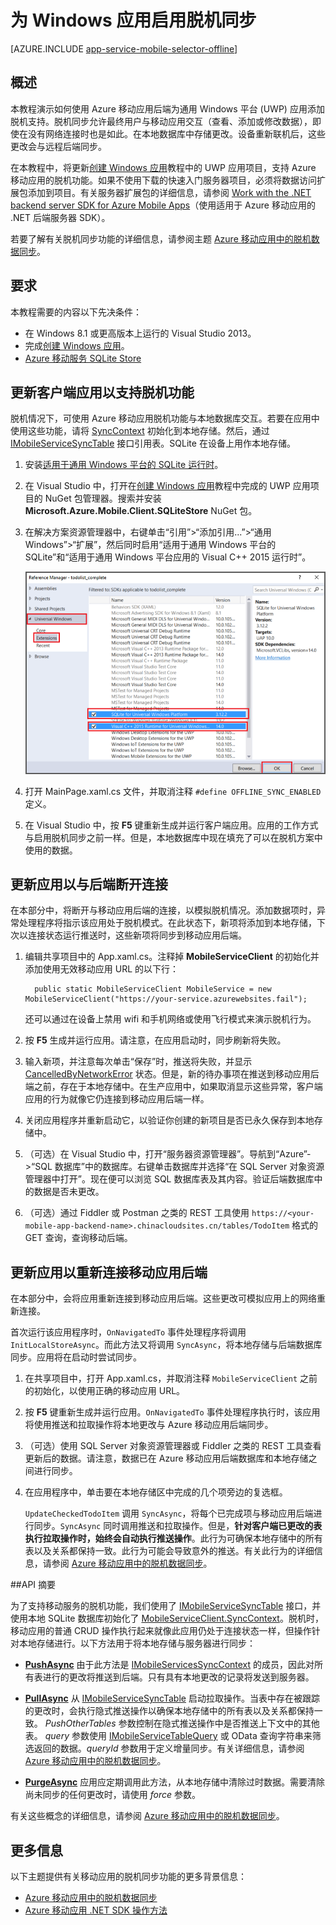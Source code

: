 <properties
	pageTitle="使用移动应用为通用 Windows 平台 (UWP) 应用启用脱机同步 | Azure 应用服务"
	description="了解如何在通用 Windows 平台 (UWP) 应用中使用 Azure 移动应用缓存和同步脱机数据。"
	documentationCenter="windows"
	authors="adrianhall"
	manager="erikre"
	editor=""
	services="app-service\mobile"/>  


<tags
	ms.service="app-service-mobile"
	ms.workload="mobile"
	ms.tgt_pltfrm="mobile-windows"
	ms.devlang="dotnet"
	ms.topic="article"
	ms.date="10/01/2016"
	wacn.date="11/21/2016"
	ms.author="adrianha"/>

# 为 Windows 应用启用脱机同步

[AZURE.INCLUDE [app-service-mobile-selector-offline](../../includes/app-service-mobile-selector-offline.md)]

## 概述

本教程演示如何使用 Azure 移动应用后端为通用 Windows 平台 (UWP) 应用添加脱机支持。脱机同步允许最终用户与移动应用交互（查看、添加或修改数据），即使在没有网络连接时也是如此。在本地数据库中存储更改。设备重新联机后，这些更改会与远程后端同步。

在本教程中，将更新[创建 Windows 应用]教程中的 UWP 应用项目，支持 Azure 移动应用的脱机功能。如果不使用下载的快速入门服务器项目，必须将数据访问扩展包添加到项目。有关服务器扩展包的详细信息，请参阅 [Work with the .NET backend server SDK for Azure Mobile Apps](/documentation/articles/app-service-mobile-dotnet-backend-how-to-use-server-sdk/)（使用适用于 Azure 移动应用的 .NET 后端服务器 SDK）。

若要了解有关脱机同步功能的详细信息，请参阅主题 [Azure 移动应用中的脱机数据同步]。

## 要求

本教程需要的内容以下先决条件：

* 在 Windows 8.1 或更高版本上运行的 Visual Studio 2013。
* 完成[创建 Windows 应用][create a windows app]。
* [Azure 移动服务 SQLite Store][sqlite store nuget]

## 更新客户端应用以支持脱机功能

脱机情况下，可使用 Azure 移动应用脱机功能与本地数据库交互。若要在应用中使用这些功能，请将 [SyncContext][synccontext] 初始化到本地存储。然后，通过 [IMobileServiceSyncTable][IMobileServiceSyncTable] 接口引用表。SQLite 在设备上用作本地存储。

1. 安装[适用于通用 Windows 平台的 SQLite 运行时](http://sqlite.org/2016/sqlite-uwp-3120200.vsix)。

2. 在 Visual Studio 中，打开在[创建 Windows 应用]教程中完成的 UWP 应用项目的 NuGet 包管理器。搜索并安装 **Microsoft.Azure.Mobile.Client.SQLiteStore** NuGet 包。

4. 在解决方案资源管理器中，右键单击“引用”>“添加引用...”>“通用 Windows”>“扩展”，然后同时启用“适用于通用 Windows 平台的 SQLite”和“适用于通用 Windows 平台应用的 Visual C++ 2015 运行时”。

    ![添加 SQLite UWP 引用][1]  


5. 打开 MainPage.xaml.cs 文件，并取消注释 `#define OFFLINE_SYNC_ENABLED` 定义。

6. 在 Visual Studio 中，按 **F5** 键重新生成并运行客户端应用。应用的工作方式与启用脱机同步之前一样。但是，本地数据库中现在填充了可以在脱机方案中使用的数据。

## <a name="update-sync"></a>更新应用以与后端断开连接

在本部分中，将断开与移动应用后端的连接，以模拟脱机情况。添加数据项时，异常处理程序将指示该应用处于脱机模式。在此状态下，新项将添加到本地存储，下次以连接状态运行推送时，这些新项将同步到移动应用后端。

1. 编辑共享项目中的 App.xaml.cs。注释掉 **MobileServiceClient** 的初始化并添加使用无效移动应用 URL 的以下行：

         public static MobileServiceClient MobileService = new MobileServiceClient("https://your-service.azurewebsites.fail");

	还可以通过在设备上禁用 wifi 和手机网络或使用飞行模式来演示脱机行为。

2. 按 **F5** 生成并运行应用。请注意，在应用启动时，同步刷新将失败。

3. 输入新项，并注意每次单击“保存”时，推送将失败，并显示 [CancelledByNetworkError] 状态。但是，新的待办事项在推送到移动应用后端之前，存在于本地存储中。在生产应用中，如果取消显示这些异常，客户端应用的行为就像它仍连接到移动应用后端一样。

4. 关闭应用程序并重新启动它，以验证你创建的新项目是否已永久保存到本地存储中。

5. （可选）在 Visual Studio 中，打开“服务器资源管理器”。导航到“Azure”->“SQL 数据库”中的数据库。右键单击数据库并选择“在 SQL Server 对象资源管理器中打开”。现在便可以浏览 SQL 数据库表及其内容。验证后端数据库中的数据是否未更改。

6. （可选）通过 Fiddler 或 Postman 之类的 REST 工具使用 `https://<your-mobile-app-backend-name>.chinacloudsites.cn/tables/TodoItem` 格式的 GET 查询，查询移动后端。

## <a name="update-online-app"></a>更新应用以重新连接移动应用后端

在本部分中，会将应用重新连接到移动应用后端。这些更改可模拟应用上的网络重新连接。

首次运行该应用程序时，`OnNavigatedTo` 事件处理程序将调用 `InitLocalStoreAsync`。而此方法又将调用 `SyncAsync`，将本地存储与后端数据库同步。应用将在启动时尝试同步。

1. 在共享项目中，打开 App.xaml.cs，并取消注释 `MobileServiceClient` 之前的初始化，以使用正确的移动应用 URL。

2. 按 **F5** 键重新生成并运行应用。`OnNavigatedTo` 事件处理程序执行时，该应用将使用推送和拉取操作将本地更改与 Azure 移动应用后端同步。

3. （可选）使用 SQL Server 对象资源管理器或 Fiddler 之类的 REST 工具查看更新后的数据。请注意，数据已在 Azure 移动应用后端数据库和本地存储之间进行同步。

4. 在应用程序中，单击要在本地存储区中完成的几个项旁边的复选框。

    `UpdateCheckedTodoItem` 调用 `SyncAsync`，将每个已完成项与移动应用后端进行同步。`SyncAsync` 同时调用推送和拉取操作。但是，**针对客户端已更改的表执行拉取操作时，始终会自动执行推送操作**。此行为可确保本地存储中的所有表以及关系都保持一致。此行为可能会导致意外的推送。有关此行为的详细信息，请参阅 [Azure 移动应用中的脱机数据同步]。


##API 摘要

为了支持移动服务的脱机功能，我们使用了 [IMobileServiceSyncTable] 接口，并使用本地 SQLite 数据库初始化了 [MobileServiceClient.SyncContext][synccontext]。脱机时，移动应用的普通 CRUD 操作执行起来就像此应用仍处于连接状态一样，但操作针对本地存储进行。以下方法用于将本地存储与服务器进行同步：

*  **[PushAsync]** 由于此方法是 [IMobileServicesSyncContext] 的成员，因此对所有表进行的更改将推送到后端。只有具有本地更改的记录将发送到服务器。

* **[PullAsync]** 从 [IMobileServiceSyncTable] 启动拉取操作。当表中存在被跟踪的更改时，会执行隐式推送操作以确保本地存储中的所有表以及关系都保持一致。 *PushOtherTables* 参数控制在隐式推送操作中是否推送上下文中的其他表。 *query* 参数使用 [IMobileServiceTableQuery<T>][IMobileServiceTableQuery] 或 OData 查询字符串来筛选返回的数据。*queryId* 参数用于定义增量同步。有关详细信息，请参阅 [Azure 移动应用中的脱机数据同步](/documentation/articles/app-service-mobile-offline-data-sync/#how-sync-works)。

* **[PurgeAsync]** 应用应定期调用此方法，从本地存储中清除过时数据。需要清除尚未同步的任何更改时，请使用 *force* 参数。

有关这些概念的详细信息，请参阅 [Azure 移动应用中的脱机数据同步](/documentation/articles/app-service-mobile-offline-data-sync/#how-sync-works)。

## 更多信息

以下主题提供有关移动应用的脱机同步功能的更多背景信息：

* [Azure 移动应用中的脱机数据同步]
* [Azure 移动应用 .NET SDK 操作方法][8]

<!-- Anchors. -->

[Update the app to support offline features]: #enable-offline-app
[Update the sync behavior of the app]: #update-sync
[Update the app to reconnect your Mobile Apps backend]: #update-online-app
[Next Steps]: #next-steps

<!-- Images -->
[1]: ./media/app-service-mobile-windows-store-dotnet-get-started-offline-data/app-service-mobile-add-reference-sqlite-dialog.png
[11]: ./media/app-service-mobile-windows-store-dotnet-get-started-offline-data/app-service-mobile-add-wp81-reference-sqlite-dialog.png
[13]: ./media/app-service-mobile-windows-store-dotnet-get-started-offline-data/cpu-architecture.png


<!-- URLs. -->
[Azure 移动应用中的脱机数据同步]: /documentation/articles/app-service-mobile-offline-data-sync/
[create a windows app]: /documentation/articles/app-service-mobile-windows-store-dotnet-get-started/
[创建 Windows 应用]: /documentation/articles/app-service-mobile-windows-store-dotnet-get-started/
[SQLite for Windows 8.1]: http://go.microsoft.com/fwlink/?LinkID=716919
[SQLite for Windows Phone 8.1]: http://go.microsoft.com/fwlink/?LinkID=716920
[SQLite for Windows 10]: http://go.microsoft.com/fwlink/?LinkID=716921
[synccontext]: https://msdn.microsoft.com/zh-cn/library/azure/microsoft.windowsazure.mobileservices.mobileserviceclient.synccontext(v=azure.10).aspx
[sqlite store nuget]: https://www.nuget.org/packages/Microsoft.Azure.Mobile.Client.SQLiteStore/
[IMobileServiceSyncTable]: https://msdn.microsoft.com/zh-cn/library/azure/mt691742(v=azure.10).aspx
[IMobileServiceTableQuery]: https://msdn.microsoft.com/zh-cn/library/azure/dn250631(v=azure.10).aspx
[IMobileServicesSyncContext]: https://msdn.microsoft.com/zh-cn/library/azure/microsoft.windowsazure.mobileservices.sync.imobileservicesynccontext(v=azure.10).aspx
[MobileServicePushFailedException]: https://msdn.microsoft.com/zh-cn/library/azure/microsoft.windowsazure.mobileservices.sync.mobileservicepushfailedexception(v=azure.10).aspx
[Status]: https://msdn.microsoft.com/zh-cn/library/azure/microsoft.windowsazure.mobileservices.sync.mobileservicepushcompletionresult.status(v=azure.10).aspx
[CancelledByNetworkError]: https://msdn.microsoft.com/zh-cn/library/azure/microsoft.windowsazure.mobileservices.sync.mobileservicepushstatus(v=azure.10).aspx
[PullAsync]: https://msdn.microsoft.com/zh-cn/library/azure/mt667558(v=azure.10).aspx
[PushAsync]: https://msdn.microsoft.com/zh-cn/library/azure/microsoft.windowsazure.mobileservices.mobileservicesynccontextextensions.pushasync(v=azure.10).aspx
[PurgeAsync]: https://msdn.microsoft.com/zh-cn/library/azure/microsoft.windowsazure.mobileservices.sync.imobileservicesynctable.purgeasync(v=azure.10).aspx
[8]: /documentation/articles/app-service-mobile-dotnet-how-to-use-client-library/

<!---HONumber=Mooncake_0919_2016-->